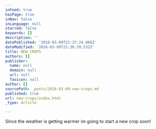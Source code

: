 ```yaml
---
inFeed: true
hasPage: true
inNav: false
inLanguage: null
starred: false
keywords: []
description: ''
datePublished: '2016-03-09T21:37:24.066Z'
dateModified: '2016-03-09T21:36:39.532Z'
title: NEW CROPS
authors: []
publisher:
  name: null
  domain: null
  url: null
  favicon: null
author: []
sourcePath: _posts/2016-03-09-new-crops.md
published: true
url: new-crops/index.html
_type: Article

---
```

Since the weather is getting warmer im going to start a new crop soon!